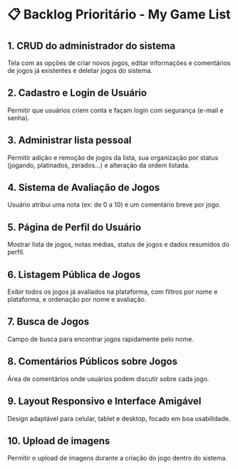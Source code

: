 # 📋 Backlog Prioritário - My Game List

## 1. CRUD do administrador do sistema
Tela com as opções de criar novos jogos, editar informações e comentários de jogos já existentes e deletar jogos do sistema.

## 2. Cadastro e Login de Usuário
Permitir que usuários criem conta e façam login com segurança (e-mail e senha).

## 3. Administrar lista pessoal
Permitir adição e remoção de jogos da lista, sua organização por status (jogando, platinados, zerados...) e alteração da ordem listada.

## 4. Sistema de Avaliação de Jogos
Usuário atribui uma nota (ex: de 0 a 10) e um comentário breve por jogo.

## 5. Página de Perfil do Usuário
Mostrar lista de jogos, notas médias, status de jogos e dados resumidos do perfil.

## 6. Listagem Pública de Jogos
Exibir todos os jogos já avaliados na plataforma, com filtros por nome e plataforma, e ordenação por nome e avaliação.

## 7. Busca de Jogos
Campo de busca para encontrar jogos rapidamente pelo nome.

## 8. Comentários Públicos sobre Jogos
Área de comentários onde usuários podem discutir sobre cada jogo.

## 9. Layout Responsivo e Interface Amigável
Design adaptável para celular, tablet e desktop, focado em boa usabilidade.

## 10. Upload de imagens
Permitir o upload de imagens durante a criação do jogo dentro do sistema.
